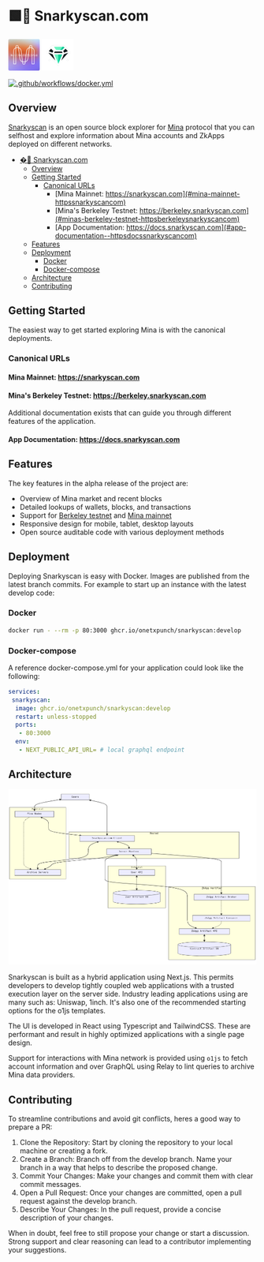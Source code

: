 # 🟩💎 Snarkyscan.com

![](./public/mina-logo.png)  ![](./public/snarkyscan-logo.png)

[![.github/workflows/docker.yml](https://github.com/onetxpunch/snarkyscan-frontend/actions/workflows/docker.yml/badge.svg)](https://github.com/onetxpunch/snarkyscan-frontend/actions/workflows/docker.yml)

## Overview

[Snarkyscan](https://snarkyscan.com) is an open source block explorer for [Mina](https://minaprotocol.com) protocol that you can selfhost and explore information about Mina accounts and ZkApps deployed on different networks.

- [�💎 Snarkyscan.com](#-snarkyscancom)
	- [Overview](#overview)
	- [Getting Started](#getting-started)
		- [Canonical URLs](#canonical-urls)
			- [Mina Mainnet: https://snarkyscan.com](#mina-mainnet-httpssnarkyscancom)
			- [Mina's Berkeley Testnet: https://berkeley.snarkyscan.com](#minas-berkeley-testnet-httpsberkeleysnarkyscancom)
			- [App Documentation:  https://docs.snarkyscan.com](#app-documentation--httpsdocssnarkyscancom)
	- [Features](#features)
	- [Deployment](#deployment)
		- [Docker](#docker)
		- [Docker-compose](#docker-compose)
	- [Architecture](#architecture)
	- [Contributing](#contributing)

## Getting Started

The easiest way to get started exploring Mina is with the canonical deployments.

### Canonical URLs

#### Mina Mainnet: <https://snarkyscan.com>

#### Mina's Berkeley Testnet: <https://berkeley.snarkyscan.com>

Additional documentation exists that can guide you through different features of the application.

#### App Documentation:  <https://docs.snarkyscan.com>

## Features

The key features in the alpha release of the project are:

- Overview of Mina market and recent blocks
- Detailed lookups of wallets, blocks, and transactions
- Support for [Berkeley testnet](https://berkeley.snarkyscan.com) and [Mina mainnet](https://snarkyscan.com)
- Responsive design for mobile, tablet, desktop layouts
- Open source auditable code with various deployment methods

## Deployment

Deploying Snarkyscan is easy with Docker. Images are published from the latest branch commits. For example to start up an instance with the latest develop code:

### Docker

```bash
docker run - --rm -p 80:3000 ghcr.io/onetxpunch/snarkyscan:develop
```

### Docker-compose

A reference docker-compose.yml for your application could look like the following:

```yml
services:
 snarkyscan:
  image: ghcr.io/onetxpunch/snarkyscan:develop
  restart: unless-stopped
  ports:
   - 80:3000
  env:
   - NEXT_PUBLIC_API_URL= # local graphql endpoint
```

## Architecture

![](./diagram.png)

Snarkyscan is built as a hybrid application using Next.js. This permits developers to develop tightly coupled web applications with a trusted execution layer on the server side. Industry leading applications using are many such as: Uniswap, 1inch. It's also one of the recommended starting options for the o1js templates.

The UI is developed in React using Typescript and TailwindCSS. These are performant and result in highly optimized applications with a single page design.

Support for interactions with Mina network is provided using `o1js` to fetch account information and over GraphQL using Relay to lint queries to archive Mina data providers.

## Contributing

To streamline contributions and avoid git conflicts, heres a good way to prepare a PR:

1. Clone the Repository: Start by cloning the repository to your local machine or creating a fork.
2. Create a Branch: Branch off from the develop branch. Name your branch in a way that helps to describe the proposed change.
3. Commit Your Changes: Make your changes and commit them with clear commit messages.
4. Open a Pull Request: Once your changes are committed, open a pull request against the develop branch.
5. Describe Your Changes: In the pull request, provide a concise description of your changes.

When in doubt, feel free to still propose your change or start a discussion. Strong support and clear reasoning can lead to a contributor implementing your suggestions.
